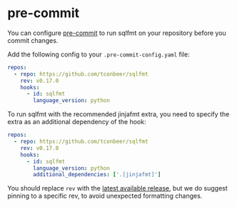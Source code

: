 # pre-commit

You can configure [pre-commit](https://pre-commit.com/) to run sqlfmt on your repository before you commit changes.

Add the following config to your `.pre-commit-config.yaml` file:

```yml title=.pre-commit-config.yaml
repos:
  - repo: https://github.com/tconbeer/sqlfmt
    rev: v0.17.0
    hooks:
      - id: sqlfmt
        language_version: python
```

To run sqlfmt with the recommended jinjafmt extra, you need to specify the extra as an additional dependency of the hook:

```yml title=.pre-commit-config.yaml
repos:
  - repo: https://github.com/tconbeer/sqlfmt
    rev: v0.17.0
    hooks:
      - id: sqlfmt
        language_version: python
        additional_dependencies: ['.[jinjafmt]']
```

You should replace `rev` with the [latest available release](https://github.com/tconbeer/sqlfmt/releases), but we do suggest pinning to a specific rev, to avoid unexpected formatting changes.